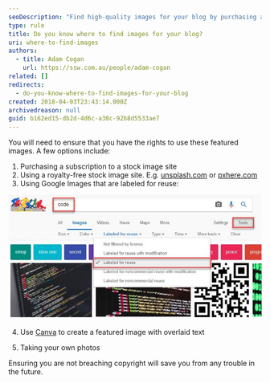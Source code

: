```yaml
---
seoDescription: "Find high-quality images for your blog by purchasing a subscription to a stock image site, using royalty-free options like Unsplash or Pxhere, utilizing Google Images labeled for reuse, creating featured images with Canva, or taking your own photos."
type: rule
title: Do you know where to find images for your blog?
uri: where-to-find-images
authors:
  - title: Adam Cogan
    url: https://ssw.com.au/people/adam-cogan
related: []
redirects:
  - do-you-know-where-to-find-images-for-your-blog
created: 2018-04-03T23:43:14.000Z
archivedreason: null
guid: b162ed15-db2d-4d6c-a30c-92b8d5533ae7
---
```


You will need to ensure that you have the rights to use these featured images. A few options include:

<!--endintro-->

1. Purchasing a subscription to a stock image site
2. Using a royalty-free stock image site. E.g. [unsplash.com](https://unsplash.com/) or [pxhere.com](https://pxhere.com/)
3. Using Google Images that are labeled for reuse: 

![Figure: Finding Images Labelled for Reuse within Google Images](google-image-labeled-reuse.jpg)  

4. Use [Canva](https://www.canva.com/) to create a featured image with overlaid text

5. Taking your own photos


Ensuring you are not breaching copyright will save you from any trouble in the future.
